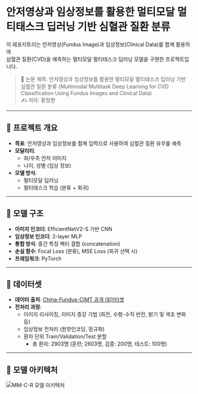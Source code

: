 # 안저영상과 임상정보를 활용한 멀티모달 멀티태스크 딥러닝 기반 심혈관 질환 분류

이 레포지토리는 안저영상(Fundus Image)과 임상정보(Clinical Data)를 함께 활용하여  
심혈관 질환(CVD)을 예측하는 멀티모달 멀티태스크 딥러닝 모델을 구현한 프로젝트입니다.

> 📄 논문 제목: 안저영상과 임상정보를 활용한 멀티모달 멀티태스크 딥러닝 기반 심혈관 질환 분류 (Multimodal Multitask Deep Learning for CVD Classification Using Fundus Images and Clinical Data)  
> ✍ 저자: 황정현

---

## 🧠 프로젝트 개요

- **목표**: 안저영상과 임상정보를 함께 입력으로 사용하여 심혈관 질환 유무를 예측
- **모달리티**:
  - 좌/우측 안저 이미지
  - 나이, 성별 (임상 정보)
- **모델 방식**:
  - 멀티모달 딥러닝
  - 멀티태스크 학습 (분류 + 회귀)

---

## 🔨 모델 구조

- **이미지 인코더**: EfficientNetV2-S 기반 CNN
- **임상정보 인코더**: 2-layer MLP
- **통합 방식**: 중간 특징 벡터 결합 (concatenation)
- **손실 함수**: Focal Loss (분류), MSE Loss (회귀 선택 시)
- **프레임워크**: PyTorch

---

## 📁 데이터셋

- **데이터 출처**: [China-Fundus-CIMT 공개 데이터셋](https://springernature.figshare.com/articles/dataset/High-resolution_fundus_images_for_ophthalmomics_and_early_cardiovascular_disease_prediction_China_Fundus_Carotid_Intima-Media_Thickness_dataset/27907056)
- **전처리 과정**:
  - 이미지 리사이징, 이미지 증강 기법 (회전, 수평-수직 반전, 밝기 및 색조 변화 등)
  - 임상정보 전처리 (원핫인코딩, 정규화)
  - 환자 단위 Train/Validation/Test 분할
    - 총 환자: 2903명 (훈련; 2603명, 검증: 200명, 테스트: 100명)

---

## 🚀 모델 아키텍처 
![MM-C-R 모델 아키텍처](images/diagram.png)

